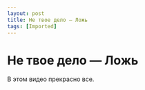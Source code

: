 ```yaml
---
layout: post
title: Не твое дело — Ложь
tags: [Imported]
---
```

# Не твое дело — Ложь 

В этом видео прекрасно все.